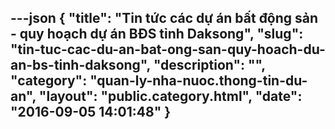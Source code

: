 ---json
{
    "title": "Tin tức các dự án bất động sản - quy hoạch dự án BĐS tỉnh Daksong",
    "slug": "tin-tuc-cac-du-an-bat-ong-san-quy-hoach-du-an-bs-tinh-daksong",
    "description": "",
    "category": "quan-ly-nha-nuoc.thong-tin-du-an",
      "layout": "public.category.html",
    "date": "2016-09-05 14:01:48"
}
---